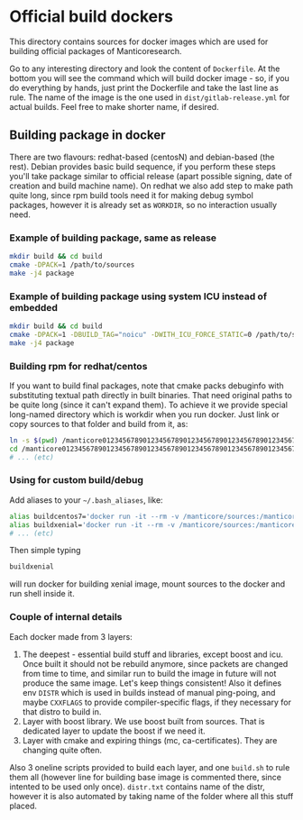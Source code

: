 # Official build dockers

This directory contains sources for docker images which are used for building official packages of Manticoresearch.

Go to any interesting directory and look the content of `Dockerfile`.
At the bottom you will see the command which will build docker image - so, if you do everything by hands, just print
the Dockerfile and take the last line as rule. The name of the image is the one used in `dist/gitlab-release.yml` for
actual builds. Feel free to make shorter name, if desired.

## Building package in docker

There are two flavours: redhat-based (centosN) and debian-based (the rest).
Debian provides basic build sequence, if you perform these steps you'll take package similar to official release
(apart possible signing, date of creation and build machine name). On redhat we also add step to make path quite long,
since rpm build tools need it for making debug symbol packages, however it is already set as `WORKDIR`, so no interaction
usually need.

### Example of building package, same as release

```bash
mkdir build && cd build
cmake -DPACK=1 /path/to/sources
make -j4 package
```

### Example of building package using system ICU instead of embedded

```bash
mkdir build && cd build
cmake -DPACK=1 -DBUILD_TAG="noicu" -DWITH_ICU_FORCE_STATIC=0 /path/to/sources
make -j4 package
```

### Building rpm for redhat/centos

If you want to build final packages, note that cmake packs debuginfo with substituting textual path directly
in built binaries. That need original paths to be quite long (since it can't expand them). To achieve it we provide
special long-named directory which is workdir when you run docker. Just link or copy sources to that folder and build
from it, as:

```bash
ln -s $(pwd) /manticore012345678901234567890123456789012345678901234567890123456789012345678901234567890123456789/src
cd /manticore012345678901234567890123456789012345678901234567890123456789012345678901234567890123456789/src
# ... (etc)
```

### Using for custom build/debug

Add aliases to your `~/.bash_aliases`, like:

```bash
alias buildcentos7='docker run -it --rm -v /manticore/sources:/manticore registry.gitlab.com/manticoresearch/dev/centos7_cmake bash'
alias buildxenial='docker run -it --rm -v /manticore/sources:/manticore registry.gitlab.com/manticoresearch/dev/xenial_cmake bash'
# ... (etc)
```

Then simple typing
```bash
buildxenial
```
will run docker for building xenial image, mount sources to the docker and run shell inside it.

### Couple of internal details

Each docker made from 3 layers:
1. The deepest - essential build stuff and libraries, except boost and icu. Once built it should not be rebuild anymore,
since packets are changed from time to time, and similar run to build the image in future will not produce the same
image. Let's keep things consistent! Also it defines env `DISTR` which is used in builds instead of manual ping-poing,
and maybe `CXXFLAGS` to provide compiler-specific flags, if they necessary for that distro to build in.
2. Layer with boost library. We use boost built from sources. That is dedicated layer to update the boost if we need it.
3. Layer with cmake and expiring things (mc, ca-certificates). They are changing quite often. 

Also 3 oneline scripts provided to build each layer, and one `build.sh` to rule them all (however line for building base
image is commented there, since intented to be used only once). `distr.txt` contains name of the distr, however it is
also automated by taking name of the folder where all this stuff placed.